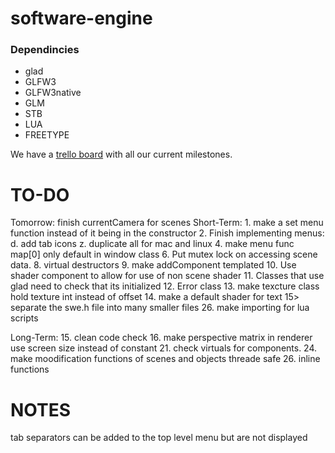<h1>software-engine</h1>
<h3>Dependincies</h3>
<ul>
	<li>glad</li>
	<li>GLFW3</li>
	<li>GLFW3native</li>
	<li>GLM</li>
	<li>STB</li>
	<li>LUA</li>
	<li>FREETYPE</li>
</ul>

<p>We have a <a href="https://trello.com/b/nJ8ITIK7/software-engine-swe">trello board</a> with all our current milestones.</p>

# TO-DO
Tomorrow:
	finish currentCamera for scenes
Short-Term:
	1. make a set menu function instead of it being in the constructor
	2. Finish implementing menus:
		d. add tab icons
		z. duplicate all for mac and linux
	4. make menu func map[0] only default in window class
	6. Put mutex lock on accessing scene data.
	8. virtual destructors
	9. make addComponent templated
	10. Use shader component to allow for use of non scene shader
	11. Classes that use glad need to check that its initialized
	12. Error class
	13. make texcture class hold texture int instead of offset
	14. make a default shader for text
	15> separate the swe.h file into many smaller files
	26. make importing for lua scripts

Long-Term:
	15. clean code check
	16. make perspective matrix in renderer use screen size instead of constant
	21. check virtuals for components.
	24. make moodification functions of scenes and objects threade safe
	26. inline functions

# NOTES 
tab separators can be added to the top level menu but are not displayed
